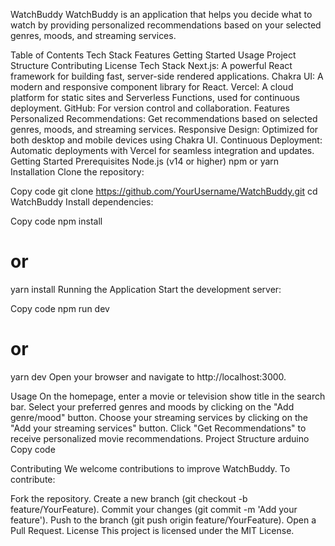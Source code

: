 WatchBuddy
WatchBuddy is an application that helps you decide what to watch by providing personalized recommendations based on your selected genres, moods, and streaming services.

Table of Contents
Tech Stack
Features
Getting Started
Usage
Project Structure
Contributing
License
Tech Stack
Next.js: A powerful React framework for building fast, server-side rendered applications.
Chakra UI: A modern and responsive component library for React.
Vercel: A cloud platform for static sites and Serverless Functions, used for continuous deployment.
GitHub: For version control and collaboration.
Features
Personalized Recommendations: Get recommendations based on selected genres, moods, and streaming services.
Responsive Design: Optimized for both desktop and mobile devices using Chakra UI.
Continuous Deployment: Automatic deployments with Vercel for seamless integration and updates.
Getting Started
Prerequisites
Node.js (v14 or higher)
npm or yarn
Installation
Clone the repository:


Copy code
git clone https://github.com/YourUsername/WatchBuddy.git
cd WatchBuddy
Install dependencies:


Copy code
npm install
# or
yarn install
Running the Application
Start the development server:

Copy code
npm run dev
# or
yarn dev
Open your browser and navigate to http://localhost:3000.

Usage
On the homepage, enter a movie or television show title in the search bar.
Select your preferred genres and moods by clicking on the "Add genre/mood" button.
Choose your streaming services by clicking on the "Add your streaming services" button.
Click "Get Recommendations" to receive personalized movie recommendations.
Project Structure
arduino
Copy code

Contributing
We welcome contributions to improve WatchBuddy. To contribute:

Fork the repository.
Create a new branch (git checkout -b feature/YourFeature).
Commit your changes (git commit -m 'Add your feature').
Push to the branch (git push origin feature/YourFeature).
Open a Pull Request.
License
This project is licensed under the MIT License.
